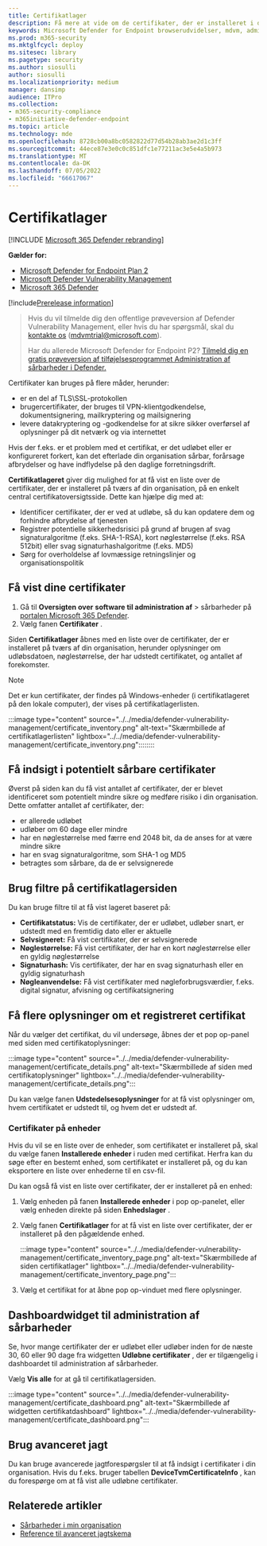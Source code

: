 ```yaml
---
title: Certifikatlager
description: Få mere at vide om de certifikater, der er installeret i dit miljø
keywords: Microsoft Defender for Endpoint browserudvidelser, mdvm, administration af sårbarheder
ms.prod: m365-security
ms.mktglfcycl: deploy
ms.sitesec: library
ms.pagetype: security
ms.author: siosulli
author: siosulli
ms.localizationpriority: medium
manager: dansimp
audience: ITPro
ms.collection:
- m365-security-compliance
- m365initiative-defender-endpoint
ms.topic: article
ms.technology: mde
ms.openlocfilehash: 8728cb00a8bc0582822d77d54b28ab3ae2d1c3ff
ms.sourcegitcommit: 44ece87e3e0c0c851dfc1e77211ac3e5e4a5b973
ms.translationtype: MT
ms.contentlocale: da-DK
ms.lasthandoff: 07/05/2022
ms.locfileid: "66617067"
---
```

# <a name="certificate-inventory"></a>Certifikatlager

[!INCLUDE [Microsoft 365 Defender rebranding](../../includes/microsoft-defender.md)]

**Gælder for:**

- [Microsoft Defender for Endpoint Plan 2](https://go.microsoft.com/fwlink/?linkid=2154037)
- [Microsoft Defender Vulnerability Management](index.yml)
- [Microsoft 365 Defender](https://go.microsoft.com/fwlink/?linkid=2118804)

[!include[Prerelease information](../../includes/prerelease.md)]

> Hvis du vil tilmelde dig den offentlige prøveversion af Defender Vulnerability Management, eller hvis du har spørgsmål, skal du [kontakte os](mailto:mdvmtrial@microsoft.com) (mdvmtrial@microsoft.com).
>
> Har du allerede Microsoft Defender for Endpoint P2? [Tilmeld dig en gratis prøveversion af tilføjelsesprogrammet Administration af sårbarheder i Defender.](https://signup.microsoft.com/get-started/signup?products=5908ecaa-b8a7-4a04-b6c0-d44fd934b6f2)

Certifikater kan bruges på flere måder, herunder:

- er en del af TLS\SSL-protokollen
- brugercertifikater, der bruges til VPN-klientgodkendelse, dokumentsignering, mailkryptering og mailsignering
- levere datakryptering og -godkendelse for at sikre sikker overførsel af oplysninger på dit netværk og via internettet

Hvis der f.eks. er et problem med et certifikat, er det udløbet eller er konfigureret forkert, kan det efterlade din organisation sårbar, forårsage afbrydelser og have indflydelse på den daglige forretningsdrift.

**Certifikatlageret** giver dig mulighed for at få vist en liste over de certifikater, der er installeret på tværs af din organisation, på en enkelt central certifikatoversigtsside. Dette kan hjælpe dig med at:

- Identificer certifikater, der er ved at udløbe, så du kan opdatere dem og forhindre afbrydelse af tjenesten
- Registrer potentielle sikkerhedsrisici på grund af brugen af svag signaturalgoritme (f.eks. SHA-1-RSA), kort nøglestørrelse (f.eks. RSA 512bit) eller svag signaturhashalgoritme (f.eks. MD5)
- Sørg for overholdelse af lovmæssige retningslinjer og organisationspolitik

## <a name="view-your-certificates"></a>Få vist dine certifikater

1. Gå til **Oversigten over** **software til administration af** >  sårbarheder på [portalen Microsoft 365 Defender](https://security.microsoft.com).
2. Vælg fanen **Certifikater** .

Siden **Certifikatlager** åbnes med en liste over de certifikater, der er installeret på tværs af din organisation, herunder oplysninger om udløbsdatoen, nøglestørrelse, der har udstedt certifikatet, og antallet af forekomster.

>[!Note]
>Det er kun certifikater, der findes på Windows-enheder (i certifikatlageret på den lokale computer), der vises på certifikatlagerlisten.

   :::image type="content" source="../../media/defender-vulnerability-management/certificate_inventory.png" alt-text="Skærmbillede af certifikatlagerlisten" lightbox="../../media/defender-vulnerability-management/certificate_inventory.png"::::::::

## <a name="gain-insights-into-potentially-vulnerable-certificates"></a>Få indsigt i potentielt sårbare certifikater

Øverst på siden kan du få vist antallet af certifikater, der er blevet identificeret som potentielt mindre sikre og medføre risiko i din organisation. Dette omfatter antallet af certifikater, der:

- er allerede udløbet
- udløber om 60 dage eller mindre
- har en nøglestørrelse med færre end 2048 bit, da de anses for at være mindre sikre
- har en svag signaturalgoritme, som SHA-1 og MD5
- betragtes som sårbare, da de er selvsignerede

## <a name="use-filters-on-the-certificate-inventory-page"></a>Brug filtre på certifikatlagersiden

Du kan bruge filtre til at få vist lageret baseret på:

- **Certifikatstatus:** Vis de certifikater, der er udløbet, udløber snart, er udstedt med en fremtidig dato eller er aktuelle
- **Selvsigneret:** Få vist certifikater, der er selvsignerede
- **Nøglestørrelse:** Få vist certifikater, der har en kort nøglestørrelse eller en gyldig nøglestørrelse
- **Signaturhash:** Vis certifikater, der har en svag signaturhash eller en gyldig signaturhash
- **Nøgleanvendelse:** Få vist certifikater med nøgleforbrugsværdier, f.eks. digital signatur, afvisning og certifikatsignering

## <a name="get-more-information-on-a-discovered-certificate"></a>Få flere oplysninger om et registreret certifikat

Når du vælger det certifikat, du vil undersøge, åbnes der et pop op-panel med siden med certifikatoplysninger:

   :::image type="content" source="../../media/defender-vulnerability-management/certificate_details.png" alt-text="Skærmbillede af siden med certifikatoplysninger" lightbox="../../media/defender-vulnerability-management/certificate_details.png":::

Du kan vælge fanen **Udstedelsesoplysninger** for at få vist oplysninger om, hvem certifikatet er udstedt til, og hvem det er udstedt af.

### <a name="certificates-on-devices"></a>Certifikater på enheder

Hvis du vil se en liste over de enheder, som certifikatet er installeret på, skal du vælge fanen **Installerede enheder** i ruden med certifikat. Herfra kan du søge efter en bestemt enhed, som certifikatet er installeret på, og du kan eksportere en liste over enhederne til en csv-fil.

Du kan også få vist en liste over certifikater, der er installeret på en enhed:

1. Vælg enheden på fanen **Installerede enheder** i pop op-panelet, eller vælg enheden direkte på siden **Enhedslager** .
2. Vælg fanen **Certifikatlager** for at få vist en liste over certifikater, der er installeret på den pågældende enhed.

   :::image type="content" source="../../media/defender-vulnerability-management/certificate_inventory_page.png" alt-text="Skærmbillede af siden certifikatlager" lightbox="../../media/defender-vulnerability-management/certificate_inventory_page.png":::

3. Vælg et certifikat for at åbne pop op-vinduet med flere oplysninger.

## <a name="vulnerability-management-dashboard-widget"></a>Dashboardwidget til administration af sårbarheder

Se, hvor mange certifikater der er udløbet eller udløber inden for de næste 30, 60 eller 90 dage fra widgetten **Udløbne certifikater** , der er tilgængelig i dashboardet til administration af sårbarheder.

Vælg **Vis alle** for at gå til certifikatlagersiden.

:::image type="content" source="../../media/defender-vulnerability-management/certificate_dashboard.png" alt-text="Skærmbillede af widgetten certifikatdashboard" lightbox="../../media/defender-vulnerability-management/certificate_dashboard.png":::

## <a name="use-advanced-hunting"></a>Brug avanceret jagt

Du kan bruge avancerede jagtforespørgsler til at få indsigt i certifikater i din organisation. Hvis du f.eks. bruger tabellen **DeviceTvmCertificateInfo** , kan du forespørge om at få vist alle udløbne certifikater.

## <a name="related-articles"></a>Relaterede artikler

- [Sårbarheder i min organisation](tvm-weaknesses.md)
- [Reference til avanceret jagtskema](../defender-endpoint/advanced-hunting-schema-reference.md)
